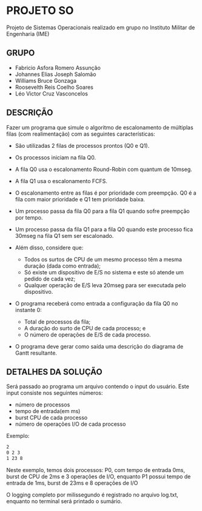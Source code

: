 # PROJETO SO

Projeto de Sistemas Operacionais realizado em grupo no Instituto Militar de Engenharia (IME)

## GRUPO

- Fabricio Asfora Romero Assunção
- Johannes Elias Joseph Salomão
- Williams Bruce Gonzaga
- Roosevelth Reis Coelho Soares
- Léo Victor Cruz Vasconcelos

## DESCRIÇÃO

Fazer um programa que simule o algoritmo de
escalonamento de múltiplas filas (com realimentação) com as
seguintes características:

- São utilizadas 2 filas de processos prontos (Q0 e Q1).
- Os processos iniciam na fila Q0.
- A fila Q0 usa o escalonamento Round-Robin com quantum de 10mseg.
- A fila Q1 usa o escalonamento FCFS.
- O escalonamento entre as filas é por prioridade com preempção. Q0 é a fila com maior prioridade e Q1 tem prioridade baixa.
- Um processo passa da fila Q0 para a fila Q1 quando sofre preempção por tempo.
- Um processo passa da fila Q1 para a fila Q0 quando este processo fica 30mseg na fila Q1 sem ser escalonado.

- Além disso, considere que:
  - Todos os surtos de CPU de um mesmo processo têm a mesma duração (dada como entrada);
  - Só existe um dispositivo de E/S no sistema e este só
  atende um pedido de cada vez;
  - Qualquer operação de E/S leva 20mseg para ser executada pelo dispositivo.
- O programa receberá como entrada a configuração
da fila Q0 no instante 0:
  - Total de processos da fila;
  - A duração do surto de CPU de cada processo; e
  - O número de operações de E/S de cada processo.

- O programa deve gerar como saída uma descrição
do diagrama de Gantt resultante.

## DETALHES DA SOLUÇÃO

Será passado ao programa um arquivo contendo o input do usuário. Este input consiste nos seguintes números:

- número de processos
- tempo de entrada(em ms)
- burst CPU de cada processo
- número de operações I/O de cada processo

Exemplo:

``` txt
2
0 2 3
1 23 8
```

Neste exemplo, temos dois processos: P0, com tempo de entrada 0ms, burst de CPU de 2ms e 3 operações de I/O, enquanto P1 possui tempo de entrada de 1ms, burst de 23ms e 8 operações de I/O

O logging completo por milissegundo é registrado no arquivo log.txt, enquanto no terminal será printado o sumário.
